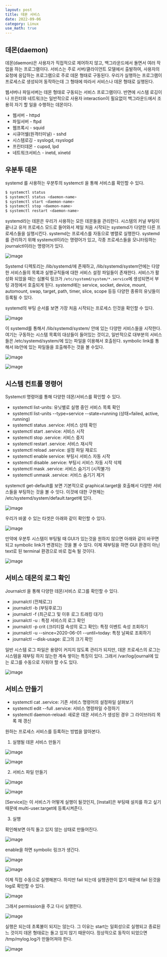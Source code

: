 ```yaml
---
layout: post
title: 데몬 서비스
date: 2022-09-06
category: Linux
use_math: true
---
```


## 데몬(daemon)

데몬(daemon)은 사용자가 직접적으로 제어하지 않고, 백그라운드에서 돌면서 여러 작업을 하는 프로그램이다. 서비스는 주로 서버/클라이언트 모델에서 출발하여, 사용자의 요청에 응답하는 프로그램으로 주로 데몬 형태로 구동된다. 우리가 실행하는 프로그램이 프로세스로 생성되어 동작하는데 그 형태에 따라서 서비스나 데몬 형태로 실행된다. 

웹서버나 파일서버는 데몬 형태로 구동되는 서비스 프로그램이다. 반면에 시스템 로깅이나 프린터와 네트워크는 일반적으로 사용자 interaction이 필요없이 백그라운드에서 조용히 자기 할 일을 수행하는 데몬이다. 

- 웹서버 - httpd
- 파일서버 - ftpd
- 웹프록시 - squid
- 시큐어쉘(원격터미널) - sshd
- 시스템로깅 - syslogd, rsyslogd
- 프린터데몬 - cupsd, lpd
- 네트워크서비스 - inetd, xinetd


## 우분투 데몬

systemd 를 사용하는 우분투의 systemctl 을 통해 서비스를 확인할 수 있다. 

```bash
$ systemctl status
$ systemctl status <daemon-name>
$ systemctl start <daemon-name>
$ systemctl stop <daemon-name>
$ systemctl restart <daemon-name>
```

systemd라는 데몬은 우리가 사용하는 모든 데몬들을 관리한다. 시스템의 커널 부팅이 끝나고 유저 프로세스 모드로 들어와서 제일 처음 시작되는 systemd가 다양한 다른 프로세스들을 실행시킨다. systemd는 프로세스를 자동으로 병렬로 실행한다. systemd를 관리하기 위해 systemctl이라는 명령어가 있고, 각종 프로세스들을 모니터링하는 journalctl이라는 명령어가 있다. 

![image](https://user-images.githubusercontent.com/61526722/188645704-f5e375ae-9f90-40bb-8343-232e5d8b34c9.png)

Systemd 디렉토리는 /lib/systemd/에 존재하고, /lib/systemd/system안에는 다양한 서비스들의 목록과 실행규칙들에 대한 서비스 설정 파일들이 존재한다. 서비스가 활성화 되었을 때는 심볼릭 링크가 `/etc/systemd/system/*.service`에 생성되면서 부팅 과정에서 호출되게 된다. 
systemd에는 service, socket, device, mount, automount, swap, target, path, timer, slice, scope 등등 다양한 종류의 유닛들이 등록될 수 있다. 

systemd의 부팅 순서를 보면 가장 처음 시작되는 프로세스 인것을 확인할 수 있다. 

![image](https://user-images.githubusercontent.com/61526722/188650222-50ab048c-6a8e-46ec-907c-bcfd786bda75.png)

이 systemd를 통해서 /lib/systemd/system/ 안에 있는 다양한 서비스들을 시작한다. 여기는 구동하는 시스템 목록의 대상들이 들어있는 것이고, 일반적으로 대부분의 서비스들은 /etc/systemd/system/에 있는 파일을 이용해서 호출된다. symbolic link를 통해서 lib안에 있는 파일들을 호출해주는 것을 볼 수있다. 

![image](https://user-images.githubusercontent.com/61526722/188650715-c19369b4-22b3-4085-abb7-0dc7b3fe9def.png)

![image](https://user-images.githubusercontent.com/61526722/188651043-1bb9c5a8-ea3f-4b81-b597-cc68cdab36e3.png)



## 시스템 컨트롤 명령어

Systemctl 명령어를 통해 다양한 데몬/서비스를 확인할 수 있다. 

- systemctl list-units: 유닛별로 실행 중인 서비스 목록 확인
- systemctl list-units --type=service --state=running (상태=failed, active, running)
- systemctl status <servicename>.service: 서비스 상태 확인
- systemctl start <servicename>.service: 서비스 시작
- systemctl stop <servicename>.service: 서비스 중지
- systemctl restart <servicename>.service: 서비스 재시작
- systemctl reload <servicename>.service: 설정 파일 재로드
- systemctl enable <servicename>service: 부팅시 서비스 자동 시작
- systemctl disable <servicename>.service: 부팅시 서비스 자동 시작 삭제
- systemctl mask <servicename>.service: 서비스 숨기기 (시작불가)
- systemctl unmask <servicename>.service: 서비스 숨기기 제거


  
systemctl get-default를 보면 기본적으로 graphical.target을 호출해서 다양한 서비스들을 부팅하는 것을 볼 수 잇다. 이것에 대한 구현체는 /etc/systemd/system/default.target에 있다. 

![image](https://user-images.githubusercontent.com/61526722/188651613-df659f3f-c269-49b3-babb-19cde2518177.png)

우리가 바꿀 수 있는 타겟은 아래와 같이 확인할 수 있다. 

![image](https://user-images.githubusercontent.com/61526722/188652172-711c1722-be65-427d-9352-89cfc6503101.png)

만약에 우분투 시스템이 부팅될 때 GUI가 있는것을 원하지 않으면 아래와 같이 바꾸면 되고 symbolic link가 변경되는 것을 볼 수 있다. 이제 재부팅을 하면 GUI 환경이 아닌 text로 된 terminal 환경으로 바로 접속 될 것이다. 

![image](https://user-images.githubusercontent.com/61526722/188653154-4e5f19ff-d850-4090-bd58-f342522987d1.png)
  
  
## 서비스 데몬의 로그 확인

Journalctl 을 통해 다양한 데몬/서비스 로그를 확인할 수 있다. 
  
- journalctl (전체로그)
- journalctl -b (부팅후로그)
- journalctl -f (최근로그 및 이후 로그 트래킹 대기)
- journalctl -u <service-name>: 특정 서비스의 로그 확인
- journalctl -p crit (크리티컬 속성의 로그 확인): 특정 이벤트 속성 조회하기
- journalctl -u <service-name> --since=2020-06-01 --until=today: 특정 날짜로 조회하기
- journalctl --disk-usage: 로그의 크기 확인
  
일반 시스템 로그 파일은 용량이 커지지 않도록 관리가 되지만, 데몬 프로세스의 로그는 시스템을 재부팅 하지 않는한 계속 쌓이는 특징이 있다. 그래서 /var/log/journal에 있는 로그를 수동으로 지워야 할 수도 있다.
  

![image](https://user-images.githubusercontent.com/61526722/188654212-6537d5be-4fb6-4940-9c3c-c94675a79760.png)
  
  
  
## 서비스 만들기 

- systemctl cat <service-name>.service: 기존 서비스 명령어의 설정파일 살펴보기
- systemctl edit --full <service-name>.service: 서비스 명령파일 수정하기
- systemctl daemon-reload: 새로운 데몬 서비스가 생성된 경우 그 라이브러리 목록 재 갱신

원하는 프로세스 서비스를 등록하는 방법을 알아본다. 
  
1. 실행될 데몬 서비스 만들기 
  
![image](https://user-images.githubusercontent.com/61526722/188655147-649446b1-7eae-4aae-b9a9-832bc1835eae.png)

![image](https://user-images.githubusercontent.com/61526722/188655111-85743a01-f8ae-4397-9cf3-7c98a46e0f22.png)


  
2. 서비스 파일 만들기

![image](https://user-images.githubusercontent.com/61526722/188655652-80be32da-4936-47ff-87b7-e0d19c00019c.png)

![image](https://user-images.githubusercontent.com/61526722/188655321-87ecf861-40c6-4c80-b086-a8579b49d6a2.png)
  
[Service]는 이 서비스가 어떻게 실행이 될것인지, [Install]은 부팅때 설치를 하고 싶기 때문에 multi-user.target에 등록시켜준다. 


3. 실행

확인해보면 아직 돌고 있지 않는 상태로 만들어진다. 
  
![image](https://user-images.githubusercontent.com/61526722/188655743-e5d8ee05-6ec7-41a7-9cb3-bf50345e265e.png)

enable을 하면 symbolic 링크가 생긴다. 

![image](https://user-images.githubusercontent.com/61526722/188656068-e6cc0eba-6806-4554-b85b-ede04a911de0.png)

![image](https://user-images.githubusercontent.com/61526722/188656272-b7cbfa93-a220-404d-9098-9a156f379b5b.png)


이제 직접 수동으로 실행해본다. 하지만 fail 되는데 실행권한이 없기 때문에 fail 된것을 log로 확인할 수 있다. 
  
![image](https://user-images.githubusercontent.com/61526722/188656443-6f6caa9a-be26-4809-ae3c-3507d5d20be8.png)

그래서 permission을 주고 다시 실행한다. 
  
![image](https://user-images.githubusercontent.com/61526722/188656815-8a9de43d-4240-4729-a450-816439954426.png)
  
실행은 되는데 초록불이 되지는 않는다. 그 이유는 start는 일회성으로 실행되고 종료된느 것이지 데몬 형태로는 돌고 있지 않기 때문이다. 정상적으로 동작이 되었으면 /tmp/mylog.log가 만들어져야 한다.  

![image](https://user-images.githubusercontent.com/61526722/188657271-8150bc35-cce8-4f7f-82d2-87286fde5b6b.png)
